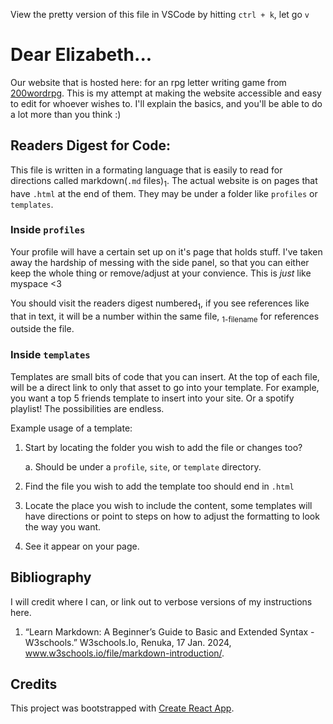 
View the pretty version of this file in VSCode by hitting `ctrl + k`, let go `v`

# Dear Elizabeth...
Our website that is hosted here: for an rpg letter writing game from [200wordrpg](https://200wordrpg.github.io/2018/rpg/winner/2018/05/28/DearElizabeth.html). This is my attempt at making the website accessible and easy to edit for whoever wishes to. I'll explain the basics, and you'll be able to do a lot more than you think :) 

## Readers Digest for Code:
This file is written in a formating language that is easily to read for directions called markdown(`.md` files)<sub>1</sub>. The actual website is on pages that have `.html` at the end of them. They may be under a folder like `profiles` or `templates`. 

### Inside `profiles`

Your profile will have a certain set up on it's page that holds stuff. I've taken away the hardship of messing with the side panel, so that you can either keep the whole thing or remove/adjust at your convience. This is _just_ like myspace <3

You should visit the readers digest numbered<sub>1</sub>, if you see references like that in text, it will be a number within the same file, <sub>1-filename</sub> for references outside the file.


### Inside `templates`
Templates are small bits of code that you can insert. At the top of each file, will be a direct link to only that asset to go into your template. For example, you want a top 5 friends template to insert into your site. Or a spotify playlist! The possibilities are endless.

Example usage of a template:

1. Start by locating the folder you wish to add the file or changes too?

    a. Should be under a `profile`, `site`, or `template` directory.
    
2. Find the file you wish to add the template too should end in `.html`

3. Locate the place you wish to include the content, some templates will have directions or point to steps on how to adjust the formatting to look the way you want. 

4. See it appear on your page.


## Bibliography 
I will credit where I can, or link out to verbose versions of my instructions here.

1. “Learn Markdown: A Beginner’s Guide to Basic and Extended Syntax - W3schools.” W3schools.Io, Renuka, 17 Jan. 2024, www.w3schools.io/file/markdown-introduction/. 


## Credits
This project was bootstrapped with [Create React App](https://github.com/facebook/create-react-app).